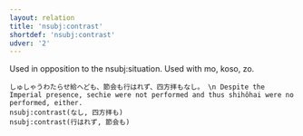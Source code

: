 ```yaml
---
layout: relation
title: 'nsubj:contrast'
shortdef: 'nsubj:contrast'
udver: '2'
---
```


Used in opposition to the nsubj:situation. Used with mo, koso, zo.

~~~ sdparse
しゅしゃうわたらせ給へども、節会も行はれず、四方拝もなし。 \n Despite the Imperial presence, sechie were not performed and thus shihôhai were no performed, either. 
nsubj:contrast(なし, 四方拝も)
nsubj:contrast(行はれず, 節会も)
~~~
